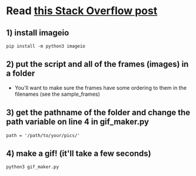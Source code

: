 # Read <a href="https://stackoverflow.com/questions/753190/programmatically-generate-video-or-animated-gif-in-python"> this Stack Overflow post</a>

## 1) install imageio  
  
    pip install -m python3 imageio
    
## 2) put the script and all of the frames (images) in a folder
- You'll want to make sure the frames have some ordering to them in the filenames (see the sample_frames)

## 3) get the pathname of the folder and change the path variable on line 4 in gif_maker.py
    
    path = '/path/to/your/pics/'
    
## 4) make a gif! (it'll take a few seconds)
    
    python3 gif_maker.py
